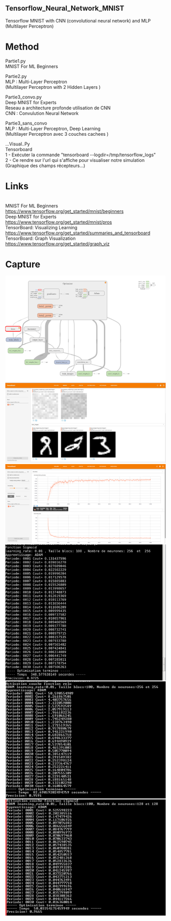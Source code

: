 ## Tensorflow_Neural_Network_MNIST
Tensorflow MNIST with CNN (convolutional neural network) and MLP (Multilayer Perceptron)

# Method
Partie1.py
<br/>MNIST For ML Beginners

Partie2.py
<br/>MLP : Multi-Layer Perceptron 
<br/>(Multilayer Perceptron with 2 Hidden Layers )

Partie3_convo.py
<br/>Deep MNIST for Experts
<br/>Reseau a architecture profonde utilisation de CNN
<br/>CNN : Convulution Neural Network

Partie3_sans_convo
<br/>MLP : Multi-Layer Perceptron, Deep Learning
<br/>(Multilayer Perceptron avec 3 couches cachees )

...Visual..Py
<br/>Tensorboard
<br/>1 - Exécuter la commande "tensorboard --logdir=/tmp/tensorflow_logs"
<br/>2 - Ce rendre sur l'url qui s'affiche pour visualiser notre simulation (Graphique des champs récepteurs...)

# Links
<br/>MNIST For ML Beginners
<br/>https://www.tensorflow.org/get_started/mnist/beginners
<br/>Deep MNIST for Experts
<br/>https://www.tensorflow.org/get_started/mnist/pros
<br/>TensorBoard: Visualizing Learning
<br/>https://www.tensorflow.org/get_started/summaries_and_tensorboard
<br/>TensorBoard: Graph Visualization
<br/>https://www.tensorflow.org/get_started/graph_viz

# Capture
![alt tag](https://github.com/Erozbliz/Tensorflow_Neural_Network_MNIST/blob/master/Capture/CNN_model.png?raw=true)
![alt tag](https://github.com/Erozbliz/Tensorflow_Neural_Network_MNIST/blob/master/Capture/CNN_4.JPG?raw=true)
![alt tag](https://github.com/Erozbliz/Tensorflow_Neural_Network_MNIST/blob/master/Capture/CNN_1.png?raw=true)
![alt tag](https://github.com/Erozbliz/Tensorflow_Neural_Network_MNIST/blob/master/Capture/adam_sigmoid_0.01_30x.JPG?raw=true)
![alt tag](https://github.com/Erozbliz/Tensorflow_Neural_Network_MNIST/blob/master/Capture/adam_relu_0.01_30x_(softmax).JPG?raw=true)
![alt tag](https://github.com/Erozbliz/Tensorflow_Neural_Network_MNIST/blob/master/Capture/adam%20sigmoid%200.01%2060x%20(softmax)%20128.JPG?raw=true)